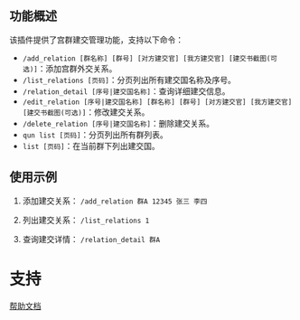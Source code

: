 ## 功能概述

该插件提供了宫群建交管理功能，支持以下命令：

- `/add_relation [群名称] [群号] [对方建交官] [我方建交官] [建交书截图(可选)]`：添加宫群外交关系。
- `/list_relations [页码]`：分页列出所有建交国名称及序号。
- `/relation_detail [序号|建交国名称]`：查询详细建交信息。
- `/edit_relation [序号|建交国名称] [群名称] [群号] [对方建交官] [我方建交官] [建交书截图(可选)]`：修改建交关系。
- `/delete_relation [序号|建交国名称]`：删除建交关系。
- `qun list [页码]`：分页列出所有群列表。
- `list [页码]`：在当前群下列出建交国。

## 使用示例

1. 添加建交关系：
   `/add_relation 群A 12345 张三 李四`

2. 列出建交关系：
   `/list_relations 1`

3. 查询建交详情：
   `/relation_detail 群A`

# 支持

[帮助文档](https://astrbot.app)
